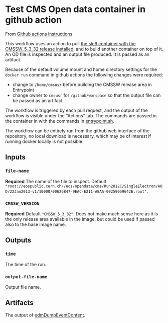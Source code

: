 # Test CMS Open data container in github action

From [Github actions instructions](https://help.github.com/en/actions/building-actions/creating-a-docker-container-action)

This workflow uses an action to pull [the slc6 container with the CMSSW_5_3_32 release installed](https://hub.docker.com/r/cmsopendata/cmssw_5_3_32), and to build another container on top of it. An OD file is inspected and an output file produced. It is passed as an artifact. 

Because of the default volume mount and home directory settings for the `docker run` command in github actions the following changes were required:
 - change to `/home/cmsusr` before building the CMSSW release area in Entrypoint
 - change owner to `cmsusr` for `/github/worspace` so that the output file can be passed as an artifact

The workflow is triggered by each pull request, and the output of the workflow is visible under the "Actions" tab. The commands are passed in the container in with the commands in [entrypoint.sh](https://github.com/katilp/cmssw-container-test/blob/master/entrypoint.sh#L19).

The workflow can be entirely run from the github web interface of the repository, no local download is necessary, which may be of interest if running docker locally is not possible.

## Inputs

### `file-name`

**Required** The name of the file to inspect. Default `"root://eospublic.cern.ch//eos/opendata/cms/Run2012C/SingleElectron/AOD/22Jan2013-v1/10000/00626847-9EAC-E211-ABAA-00259059642E.root"`.

### `CMSSW_VERSION`

**Required**  Default `"CMSSW_5_3_32"`. Does not make much sense here as it is the only release area available in the image, but could be used if passed also to the base image name.

## Outputs

### `time`

The time of the run.

### `output-file-name`

Output file name. 

## Artifacts

The output of [edmDumpEventContent](https://twiki.cern.ch/twiki/bin/view/CMSPublic/WorkBookEdmInfoOnDataFile#EdmDumpEventContent).
